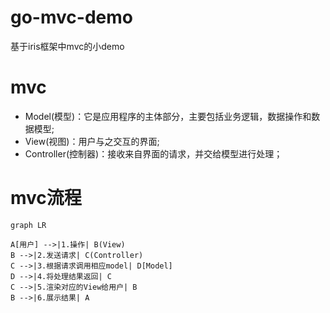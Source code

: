 # go-mvc-demo
基于iris框架中mvc的小demo


# mvc
- Model(模型)：它是应用程序的主体部分，主要包括业务逻辑，数据操作和数据模型;
- View(视图)：用户与之交互的界面;
- Controller(控制器)：接收来自界面的请求，并交给模型进行处理；
# mvc流程

```mermaid
graph LR

A[用户] -->|1.操作| B(View)
B -->|2.发送请求| C(Controller)
C -->|3.根据请求调用相应model| D[Model]
D -->|4.将处理结果返回| C
C -->|5.渲染对应的View给用户| B
B -->|6.展示结果| A
```
